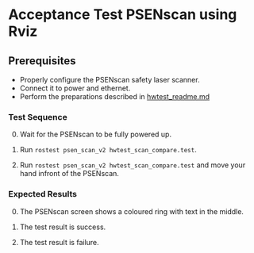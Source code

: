 <!--
Copyright (c) 2020 Pilz GmbH & Co. KG

Licensed under the Apache License, Version 2.0 (the "License");
you may not use this file except in compliance with the License.
You may obtain a copy of the License at

    http://www.apache.org/licenses/LICENSE-2.0

Unless required by applicable law or agreed to in writing, software
distributed under the License is distributed on an "AS IS" BASIS,
WITHOUT WARRANTIES OR CONDITIONS OF ANY KIND, either express or implied.
See the License for the specific language governing permissions and
limitations under the License.

-->

# Acceptance Test PSENscan using Rviz

## Prerequisites
  - Properly configure the PSENscan safety laser scanner.
  - Connect it to power and ethernet.
  - Perform the preparations described in [hwtest_readme.md](https://github.com/PilzDE/psen_scan_v2/blob/main/test/hw_tests/hwtest_readme.md)

### Test Sequence

  0. Wait for the PSENscan to be fully powered up.

  1. Run `rostest psen_scan_v2 hwtest_scan_compare.test`.

  2. Run `rostest psen_scan_v2 hwtest_scan_compare.test` and move your hand infront of the PSENscan.

### Expected Results

  0. The PSENscan screen shows a coloured ring with text in the middle.

  1. The test result is success.

  2. The test result is failure.

